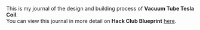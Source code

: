 <!--
  ===================    !!READ THIS NOTICE!!   ====================
  DO NOT edit this file manually. Your changes WILL BE OVERWRITTEN!
  This journal is auto generated and updated by Hack Club Blueprint.
  To edit this file, please edit your journal entries on Blueprint.
  ==================================================================
-->

This is my journal of the design and building process of **Vacuum Tube Tesla Coil**.  
You can view this journal in more detail on **Hack Club Blueprint** [here](https://blueprint.hackclub.com/projects/174).


